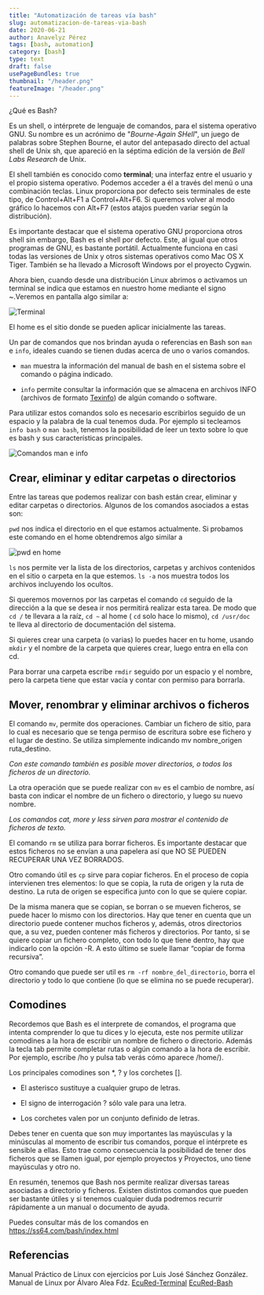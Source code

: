 ```yaml
---
title: "Automatización de tareas vía bash"
slug: automatizacion-de-tareas-via-bash
date: 2020-06-21
author: Anavelyz Pérez
tags: [bash, automation]
category: [bash]
type: text
draft: false
usePageBundles: true
thumbnail: "/header.png"
featureImage: "/header.png"
---
```



<!-- # Automatización de tareas vía bash -->
<!-- **Por Anavelyz Pérez** -->



¿Qué es Bash?

Es un shell, o intérprete de lenguaje de comandos, para el sistema operativo
GNU. Su nombre es un acrónimo de "*Bourne-Again SHell*", un juego de palabras
sobre Stephen Bourne, el autor del antepasado directo del actual shell de Unix
sh, que apareció en la séptima edición de la versión de *Bell Labs Research* de
Unix.

<!-- TEASER_END -->

El shell también es conocido como **terminal**; una interfaz entre el usuario
y el propio sistema operativo. Podemos acceder a él a través del menú o una
combinación teclas. Linux proporciona por defecto seis terminales de este tipo,
de Control+Alt+F1 a Control+Alt+F6. Si queremos volver al modo gráfico lo
hacemos con Alt+F7 (estos atajos pueden variar según la distribución).

Es importante destacar que el sistema operativo GNU proporciona otros shell sin
embargo, Bash es el shell por defecto. Este, al igual que otros programas de GNU,
es bastante portátil. Actualmente funciona en casi todas las versiones de Unix y
otros sistemas operativos como Mac OS X Tiger. También se ha llevado a Microsoft
Windows por el proyecto Cygwin.

Ahora bien, cuando desde una distribución Linux abrimos o activamos un terminal se indica que estamos en
nuestro home mediante el signo ~.Veremos en pantalla algo similar a:

![Terminal](terminal1.png)

El home es el sitio donde se pueden aplicar inicialmente las tareas.

Un par de comandos que nos brindan ayuda o referencias en Bash son `man` e
`info`, ideales cuando se tienen dudas acerca de uno o varios comandos.

- `man` muestra la información del manual de bash en el sistema sobre el comando
  o página indicado.

- `info` permite consultar la información que se almacena en archivos INFO
  (archivos de formato [Texinfo](https://es.wikipedia.org/wiki/Texinfo)) de
  algún comando o software.

Para utilizar estos comandos solo es necesario escribirlos seguido de un espacio
y la palabra de la cual tenemos duda. Por ejemplo si tecleamos `info bash` o
`man bash`, tenemos la posibilidad de leer un texto sobre lo que es bash y sus
características principales.

![Comandos man e info](ayuda.gif)

## Crear, eliminar y editar carpetas o directorios

Entre las tareas que podemos realizar con bash están  crear, eliminar y editar
carpetas o directorios. Algunos de los comandos asociados a estas son:

`pwd` nos indica el directorio en el que estamos actualmente. Si probamos este
comando en el home obtendremos algo similar a

![pwd en home](pwd.png)

`ls` nos permite ver la lista de los directorios, carpetas y archivos contenidos
en el sitio o carpeta en la que estemos. `ls -a` nos muestra todos los archivos
incluyendo los ocultos.

Si queremos movernos por las carpetas el comando `cd` seguido de la dirección a
la que se desea ir nos permitirá realizar esta tarea. De modo que `cd /` te
llevara a la raíz, `cd ~` al home ( `cd` solo hace lo mismo), `cd /usr/doc` te
lleva al directorio de documentación del sistema.

Si quieres crear una carpeta (o varias) lo puedes hacer en tu home, usando `mkdir`
y el nombre de la carpeta que quieres crear, luego entra en ella con cd.

Para borrar una carpeta escribe `rmdir` seguido por un espacio y el nombre, pero
la carpeta tiene que estar vacía y contar con permiso para borrarla.

## Mover, renombrar y eliminar archivos o ficheros

El comando `mv`, permite dos operaciones. Cambiar un fichero de sitio, para lo
cual es necesario que se tenga permiso de escritura sobre ese fichero y el lugar
de destino. Se utiliza simplemente indicando mv nombre_origen ruta_destino.

*Con este comando también es posible mover directorios, o todos los ficheros de
un directorio.*

La otra operación que se puede realizar con `mv` es el cambio de nombre, así basta con
indicar el nombre de un fichero o directorio, y luego su nuevo nombre.

*Los comandos cat, more y less sirven para mostrar el contenido de ficheros de
texto.*

El comando `rm` se utiliza para borrar ficheros. Es importante destacar que estos
ficheros no se envían a una papelera así que NO SE PUEDEN RECUPERAR UNA VEZ
BORRADOS.

Otro comando útil es `cp` sirve para copiar ficheros. En el proceso de copia
intervienen tres elementos: lo que se copia, la ruta de origen y la ruta de
destino. La ruta de origen se especifica junto con lo que se quiere copiar.

De la misma manera que se copian, se borran o se mueven ficheros, se puede hacer
lo mismo con los directorios. Hay que tener en cuenta que un directorio puede
contener muchos ficheros y, además, otros directorios que, a su vez, pueden
contener más ficheros y directorios. Por tanto, si se quiere copiar un fichero
completo, con todo lo que tiene dentro, hay que indicarlo con la opción -R. A
esto último se suele llamar “copiar de forma recursiva”.

Otro comando que puede ser util es `rm -rf nombre_del_directorio`, borra el
directorio y todo lo que contiene (lo que se elimina no se puede recuperar).

## Comodines

Recordemos que Bash es el interprete de comandos, el programa que intenta
comprender lo que tu dices y lo ejecuta, este nos permite utilizar comodines a
la hora de escribir un nombre de fichero o directorio. Además la tecla tab
permite completar rutas o algún comando a la hora de escribir. Por ejemplo,
escribe /ho y pulsa tab verás cómo aparece /home/).

Los principales comodines son \*, ? y los corchetes \[\].

- El asterisco sustituye a cualquier grupo de letras.

- El signo de interrogación ? sólo vale para una letra.

- Los corchetes valen por un conjunto definido de letras.

Debes tener en cuenta que son muy importantes las mayúsculas y la minúsculas al
momento de escribir tus comandos, porque el intérprete es sensible a ellas. Esto
trae como consecuencia la posibilidad de tener dos ficheros que se llamen igual,
por ejemplo proyectos y Proyectos, uno tiene mayúsculas y otro no.

En resumén, tenemos que Bash nos permite realizar diversas tareas asociadas a
directorio y ficheros. Existen distintos comandos que pueden ser bastante útiles
y si tenemos cualquier duda podremos recurrir rápidamente a un manual o
documento de ayuda.

Puedes consultar más de los comandos en https://ss64.com/bash/index.html

## Referencias

Manual Práctico de Linux con ejercicios por Luis José Sánchez González.
Manual de Linux por Álvaro Alea Fdz.
[EcuRed-Terminal](https://www.ecured.cu/Terminal_de_GNU/Linux)
[EcuRed-Bash](https://www.ecured.cu/Bash)
